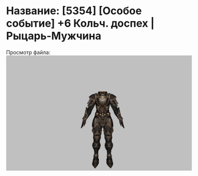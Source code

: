 # Название: [5354] [Особое событие] +6 Кольч. доспех | Рыцарь-Мужчина

Просмотр файла:
![p000006.png](p000006.png)